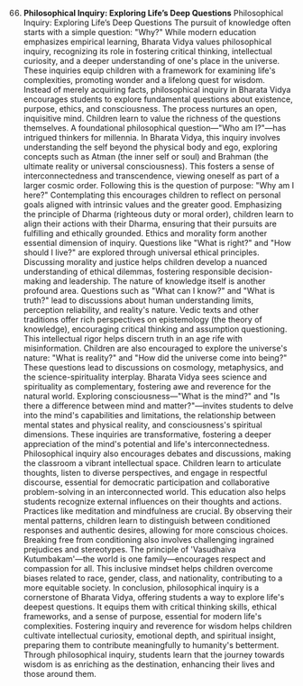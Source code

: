 66. **Philosophical Inquiry: Exploring Life’s Deep Questions**
Philosophical Inquiry: Exploring Life’s Deep Questions
The pursuit of knowledge often starts with a simple question: "Why?" While modern education emphasizes empirical learning, Bharata Vidya values philosophical inquiry, recognizing its role in fostering critical thinking, intellectual curiosity, and a deeper understanding of one's place in the universe. These inquiries equip children with a framework for examining life's complexities, promoting wonder and a lifelong quest for wisdom.
Instead of merely acquiring facts, philosophical inquiry in Bharata Vidya encourages students to explore fundamental questions about existence, purpose, ethics, and consciousness. The process nurtures an open, inquisitive mind. Children learn to value the richness of the questions themselves.
A foundational philosophical question—"Who am I?"—has intrigued thinkers for millennia. In Bharata Vidya, this inquiry involves understanding the self beyond the physical body and ego, exploring concepts such as Atman (the inner self or soul) and Brahman (the ultimate reality or universal consciousness). This fosters a sense of interconnectedness and transcendence, viewing oneself as part of a larger cosmic order.
Following this is the question of purpose: "Why am I here?" Contemplating this encourages children to reflect on personal goals aligned with intrinsic values and the greater good. Emphasizing the principle of Dharma (righteous duty or moral order), children learn to align their actions with their Dharma, ensuring that their pursuits are fulfilling and ethically grounded.
Ethics and morality form another essential dimension of inquiry. Questions like "What is right?" and "How should I live?" are explored through universal ethical principles. Discussing morality and justice helps children develop a nuanced understanding of ethical dilemmas, fostering responsible decision-making and leadership.
The nature of knowledge itself is another profound area. Questions such as "What can I know?" and "What is truth?" lead to discussions about human understanding limits, perception reliability, and reality's nature. Vedic texts and other traditions offer rich perspectives on epistemology (the theory of knowledge), encouraging critical thinking and assumption questioning. This intellectual rigor helps discern truth in an age rife with misinformation.
Children are also encouraged to explore the universe's nature: "What is reality?" and "How did the universe come into being?" These questions lead to discussions on cosmology, metaphysics, and the science-spirituality interplay. Bharata Vidya sees science and spirituality as complementary, fostering awe and reverence for the natural world.
Exploring consciousness—"What is the mind?" and "Is there a difference between mind and matter?"—invites students to delve into the mind's capabilities and limitations, the relationship between mental states and physical reality, and consciousness's spiritual dimensions. These inquiries are transformative, fostering a deeper appreciation of the mind's potential and life's interconnectedness.
Philosophical inquiry also encourages debates and discussions, making the classroom a vibrant intellectual space. Children learn to articulate thoughts, listen to diverse perspectives, and engage in respectful discourse, essential for democratic participation and collaborative problem-solving in an interconnected world.
This education also helps students recognize external influences on their thoughts and actions. Practices like meditation and mindfulness are crucial. By observing their mental patterns, children learn to distinguish between conditioned responses and authentic desires, allowing for more conscious choices.
Breaking free from conditioning also involves challenging ingrained prejudices and stereotypes. The principle of 'Vasudhaiva Kutumbakam'—the world is one family—encourages respect and compassion for all. This inclusive mindset helps children overcome biases related to race, gender, class, and nationality, contributing to a more equitable society.
In conclusion, philosophical inquiry is a cornerstone of Bharata Vidya, offering students a way to explore life's deepest questions. It equips them with critical thinking skills, ethical frameworks, and a sense of purpose, essential for modern life's complexities. Fostering inquiry and reverence for wisdom helps children cultivate intellectual curiosity, emotional depth, and spiritual insight, preparing them to contribute meaningfully to humanity's betterment. Through philosophical inquiry, students learn that the journey towards wisdom is as enriching as the destination, enhancing their lives and those around them.
